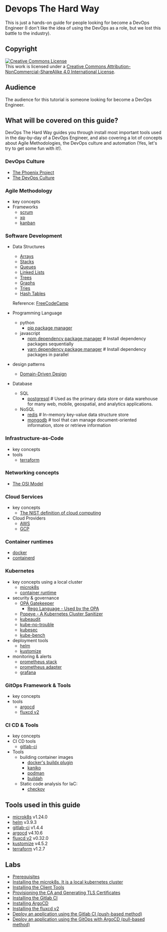 # Devops The Hard Way

This is just a hands-on guide for people looking for become a DevOps Engineer (I don't like the idea of using the DevOps as a role, but we lost this battle to the industry).

## Copyright

<a rel="license" href="http://creativecommons.org/licenses/by-nc-sa/4.0/"><img alt="Creative Commons License" style="border-width:0" src="https://i.creativecommons.org/l/by-nc-sa/4.0/88x31.png" /></a><br />This work is licensed under a <a rel="license" href="http://creativecommons.org/licenses/by-nc-sa/4.0/">Creative Commons Attribution-NonCommercial-ShareAlike 4.0 International License</a>.

## Audience

The audience for this tutorial is someone looking for become a DevOps Engineer.

## What will be covered on this guide?

DevOps The Hard Way guides you through install most important tools used in the day-by-day of a DevOps Engineer, and also covering a lot of concepts about Agile Methodologies, the DevOps culture and automation (Yes, let's try to get some fun with it!).

### DevOps Culture

* [The Phoenix Project](https://github.com/keyvanakbary/learning-notes/blob/master/books/the-phoenix-project.md)
* [The DevOps Culture](https://github.com/devops-culture-project/devops-culture)

### Agile Methodology

* key concepts
* Frameworks
    * [scrum]()
    * [xp]()
    * [kanban]()

### Software Development

* Data Structures
    * [Arrays]()
    * [Stacks]()
    * [Queues]()
    * [Linked Lists]()
    * [Trees]()
    * [Graphs]()
    * [Tries]()
    * [Hash Tables]()

    Reference: [FreeCodeCamp](https://www.freecodecamp.org/news/the-top-data-structures-you-should-know-for-your-next-coding-interview-36af0831f5e3/#:~:text=Simply%20put%2C%20a%20data%20structure,for%20the%20problem%20at%20hand.)

* Programming Language
    * python
        * [pip package manager]()
    * javascript
        * [npm dependency package manager]()  # Install dependency packages sequentially
        * [yarn dependency package manager]() # Install dependency packages in parallel

* design patterns
    * [Domain-Driven Design]()

* Database
    * SQL
        * [postgresql]() # Used as the primary data store or data warehouse for many web, mobile, geospatial, and analytics applications.
    * NoSQL
        * [redis]()   # In-memory key-value data structure store
        * [mongodb]() # tool that can manage document-oriented information, store or retrieve information

### Infrastructure-as-Code

* key concepts
* tools
    * [terraform](https://github.com/hashicorp/terraform)

### Networking concepts

* [The OSI Model](https://github.com/vald-phoenix/the-osi-model)

### Cloud Services

* key concepts
    * [The NIST definition of cloud computing](https://nvlpubs.nist.gov/nistpubs/legacy/sp/nistspecialpublication800-145.pdf)
* Cloud Providers
    * [AWS]()
    * [GCP]()

### Container runtimes

* [docker](https://github.com/docker/getting-started)
* [containerd](https://github.com/containerd/containerd)

### Kubernetes

* key concepts using a local cluster
    * [microk8s](https://github.com/canonical/microk8s)
    * [container runtime](https://kubernetes.io/docs/setup/production-environment/container-runtimes/#containerd)
* security & governance
    * [OPA Gatekeeper](https://github.com/open-policy-agent/gatekeeper)
        * [Rego Language - Used by the OPA](https://github.com/open-policy-agent/opa/blob/main/docs/content/policy-language.md)
    * [Popeye - A Kubernetes Cluster Sanitizer](https://github.com/derailed/popeye)
    * [kubeaudit](https://github.com/Shopify/kubeaudit)
    * [kube-no-trouble](https://github.com/doitintl/kube-no-trouble)
    * [kubesec](https://github.com/controlplaneio/kubesec)
    * [kube-bench](https://github.com/aquasecurity/kube-bench)
* deployment tools
    * [helm](https://github.com/helm/helm)
    * [kustomize](https://github.com/kubernetes-sigs/kustomize)
* monitoring & alerts
    * [prometheus stack]()
    * [prometheus adapter]()
    * [grafana]()

### GitOps Framework & Tools

* key concepts
* tools
    * [argocd](https://github.com/argoproj/argo-helm/tree/main/charts/argo-cd)
    * [fluxcd v2](https://github.com/fluxcd/flux2/tree/v0.32.0)

### CI CD & Tools

* key concepts
* CI CD tools
    * [gitlab-ci](https://docs.gitlab.com/charts/installation/deployment.html#deploy-using-helm)
* Tools
    * building container images
        * [docker's buildx plugin](https://github.com/docker/buildx)
        * [kaniko](https://github.com/GoogleContainerTools/kaniko)
        * [podman](https://github.com/containers/podman)
        * [buildah](https://github.com/containers/buildah)
    * Static code analysis for IaC:
        * [checkov](https://github.com/bridgecrewio/checkov)

## Tools used in this guide

* [microk8s](https://github.com/canonical/microk8s) v1.24.0
* [helm](https://github.com/helm/helm) v3.9.3
* [gitlab-ci](https://docs.gitlab.com/charts/installation/deployment.html#deploy-using-helm) v1.4.4
* [argocd](https://github.com/argoproj/argo-helm/tree/main/charts/argo-cd) v4.10.6
* [fluxcd v2](https://github.com/fluxcd/flux2/tree/v0.32.0) v0.32.0
* [kustomize](https://github.com/kubernetes-sigs/kustomize) v4.5.2
* [terraform](https://github.com/hashicorp/terraform) v1.2.7

## Labs

* [Prerequisites]()
* [Installing the microk8s. It is a local kubernetes cluster ]()
* [Installing the Client Tools]()
* [Provisioning the CA and Generating TLS Certificates]()
* [Installing the Gitlab CI]()
* [Installing ArgoCD]()
* [Installing the fluxcd v2]()
* [Deploy an application using the Gitlab CI (push-based method)]()
* [Deploy an application using the GitOps with ArgoCD (pull-based method)]()